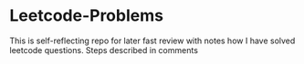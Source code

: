 # Leetcode-Problems
This is self-reflecting repo for later fast review with notes how I have solved leetcode questions. Steps described in comments
